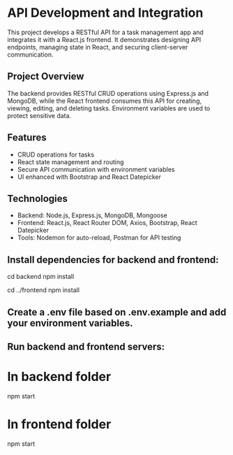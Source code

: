 # API Development and Integration

This project develops a RESTful API for a task management app and integrates it with a React.js frontend. It demonstrates designing API endpoints, managing state in React, and securing client-server communication.

## Project Overview

The backend provides RESTful CRUD operations using Express.js and MongoDB, while the React frontend consumes this API for creating, viewing, editing, and deleting tasks. Environment variables are used to protect sensitive data.

## Features

- CRUD operations for tasks  
- React state management and routing  
- Secure API communication with environment variables  
- UI enhanced with Bootstrap and React Datepicker

## Technologies

- Backend: Node.js, Express.js, MongoDB, Mongoose  
- Frontend: React.js, React Router DOM, Axios, Bootstrap, React Datepicker  
- Tools: Nodemon for auto-reload,  Postman for API testing

## Install dependencies for backend and frontend:

cd backend
npm install

cd ../frontend
npm install

 
## Create a .env file based on .env.example and add your environment variables.

## Run backend and frontend servers:
# In backend folder

npm start

# In frontend folder
npm start
